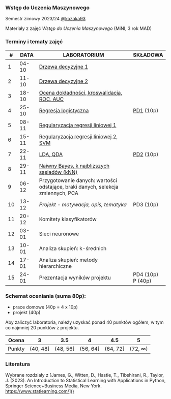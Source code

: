 ### Wstęp do Uczenia Maszynowego

Semestr zimowy 2023/24 [@kozaka93](https://github.com/kozaka93) 

Materiały z zajęć *Wstęp do Uczenia Maszynowego* (MiNI, 3 rok MAD)

### Terminy i tematy zajęć 

<table>
<thead>
  <tr>
    <th>#</th>
    <th>DATA</th>
    <th>LABORATORIUM</th>
    <th>SKŁADOWA</th>
  </tr>
</thead>
<tbody>
  <tr>
    <td>1</td>
    <td>04-10</td>
    <td><a href="https://github.com/kozaka93/2023Z-MachineLearning/tree/main/labs/lab1">Drzewa decyzyjne 1</a></td>
    <td></td>
  </tr>
  <tr>
    <td>2</td>
    <td>11-10</td>
    <td><a href="https://github.com/kozaka93/2023Z-MachineLearning/tree/main/labs/lab2">Drzewa decyzyjne 2</a></td>
    <td></td>
  </tr>
  <tr>
    <td>3</td>
    <td>18-10</td>
    <td><a href="https://github.com/kozaka93/2023Z-MachineLearning/tree/main/labs/lab3">Ocena dokładności, kroswalidacja, ROC, AUC</a></td>
    <td></td>
  </tr>
  <tr>
    <td>4</td>
    <td>25-10</td>
    <td><a href="https://github.com/kozaka93/2023Z-MachineLearning/tree/main/labs/lab4">Regresja logistyczna</a> </td>
    <td><a href="https://github.com/kozaka93/2023Z-MachineLearning/tree/main/homeworks/PD1">PD1</a> (10p)</td>
  </tr>
  <tr>
    <td>5</td>
    <td>08-11</td>
    <td><a href="https://github.com/kozaka93/2023Z-MachineLearning/tree/main/labs/lab5">Regularyzacja regresji liniowej 1</a></td>
    <td></td>
  </tr>
  <tr>
    <td>6</td>
    <td>15-11</td>
    <td><a href="https://github.com/kozaka93/2023Z-MachineLearning/tree/main/labs/lab6">Regularyzacja regresji liniowej 2, SVM</a></td>
    <td></td>
  </tr>
  <tr>
    <td>7</td>
    <td>22-11</td>
    <td><a href="https://github.com/kozaka93/2023Z-MachineLearning/tree/main/labs/lab7">LDA, QDA</a></td>
    <td><a href="https://github.com/kozaka93/2023Z-MachineLearning/tree/main/homeworks/PD2">PD2</a> (10p)</td>
  </tr>
  <tr>
    <td>8</td>
    <td>29-11</td>
    <td><a href="https://github.com/kozaka93/2023Z-MachineLearning/tree/main/labs/lab8">Naiwny Bayes, k najbliższych sąsiadów (kNN)</a></td>
    <td></td>
  </tr>
  <tr>
    <td>9</td>
    <td>06-12</td>
    <td>Przygotowanie danych: wartości odstające, braki danych, selekcja zmiennych, PCA</td>
    <td></td>
  </tr>
  <tr>
    <td>10</td>
    <td>13-12</td>
    <td><i>Projekt - motywacja, opis, tematyka</i> </td>
    <td>PD3 (10p)</td>
  </tr>
  <tr>
    <td>11</td>
    <td>20-12</td>
    <td>Komitety klasyfikatorów</td>
    <td></td>
  </tr>
  <tr>
    <td>12</td>
    <td>03-01</td>
    <td>Sieci neuronowe</td>
    <td></td>
  </tr>
  <tr>
    <td>13</td>
    <td>10-01</td>
    <td>Analiza skupień: k-średnich</td>
    <td></td>
  </tr>
  <tr>
    <td>14</td>
    <td>17-01</td>
    <td>Analiza skupień: metody hierarchiczne</td>
    <td></td>
  </tr>
  <tr>
    <td>15</td>
    <td>24-01</td>
    <td>Prezentacja wyników projektu</td>
    <td>PD4 (10p)<br>P (40p)</td>
  </tr>
</tbody>
</table>

### Schemat oceniania (suma 80p):
- prace domowe (40p = 4 x 10p)
- projekt (40p)

Aby zaliczyć laboratoria, należy uzyskać ponad 40 punktów ogółem, w tym co najmniej 20 punktów z projektu.


| Ocena |  3 | 3.5 | 4 | 4.5 | 5 |
|:---:|:---:|:---:|:---:|:---:|:---:|
| Punkty   | (40, 48] | (48, 56] | (56, 64] | (64, 72] | (72, ∞) |

### Literatura

Wybrane rozdziały z [James, G., Witten, D., Hastie, T., Tibshirani, R., Taylor, J. (2023). An Introduction to Statistical Learning with Applications in Python, Springer Science+Business Media, New York. https://www.statlearning.com/]()



